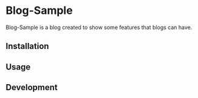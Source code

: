 # Blog-Sample

Blog-Sample is a blog created to show some features that blogs can have.

## Installation



## Usage

## Development


